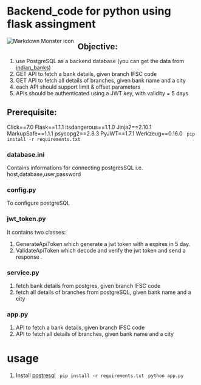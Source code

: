 # Backend_code for python using flask assingment

<img src="https://www.fylehq.com/assets/images/logos/fylelogo.svg"
     alt="Markdown Monster icon"
     style="float: left; margin-right: 10px;" />

## Objective:
1. use PostgreSQL as a backend database (you can get the data from [indian_banks](https://github.com/snarayanank2/indian_banks))
2. GET API to fetch a bank details, given branch IFSC code
3. GET API to fetch all details of branches, given bank name and a city 
4. each API should support limit & offset parameters
5. APIs should be authenticated using a JWT key, with validity = 5 days

## Prerequisite:
Click==7.0
Flask==1.1.1
itsdangerous==1.1.0
Jinja2==2.10.1
MarkupSafe==1.1.1
psycopg2==2.8.3
PyJWT==1.7.1
Werkzeug==0.16.0
``` pip install -r requirements.txt```
### database.ini 
Contains informations for connecting postgresSQL i.e. host,database,user,password

### config.py 
To configure postgreSQL

### jwt_token.py
It contains two classes:
1. GenerateApiToken which generate a jwt token with a expires in 5 day.
2. ValidateApiToken which decode and verify the jwt token and send a response .

### service.py
1. fetch bank details from postgres, given branch IFSC code 
2. fetch all details of branches from postgreSQL, given bank name and a city

### app.py
1. API to fetch a bank details, given branch IFSC code
2. API to fetch all details of branches, given bank name and a city 

# usage
1. Install [postresql](https://www.digitalocean.com/community/tutorials/how-to-install-and-use-postgresql-on-ubuntu-16-04)
``` pip install -r requirements.txt```
``` python app.py```

